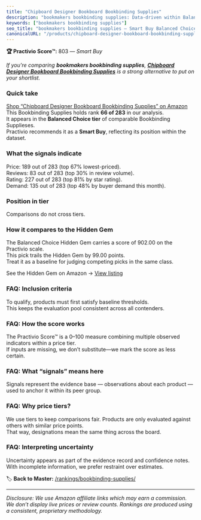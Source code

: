 ```yaml
---
title: "Chipboard Designer Bookboard Bookbinding Supplies"
description: "bookmakers bookbinding supplies: Data-driven within Balanced Choice ranking using the Practivio Score™. Positioned by quality, value, demand, findability, mome…"
keywords: ["bookmakers bookbinding supplies"]
seo_title: "bookmakers bookbinding supplies — Smart Buy Balanced Choice (2025)"
canonicalURL: "/products/chipboard-designer-bookboard-bookbinding-supplies-B0CJRR8QBY/"
---
```


**🏆 Practivio Score™:** 803 — _Smart Buy_


*If you're comparing **bookmakers bookbinding supplies**, **[Chipboard Designer Bookboard Bookbinding Supplies](https://www.amazon.com/dp/B0CJRR8QBY?tag=practivio-20)** is a strong alternative to put on your shortlist.*
### Quick take
[Shop “Chipboard Designer Bookboard Bookbinding Supplies” on Amazon](https://www.amazon.com/dp/B0CJRR8QBY?tag=practivio-20)
This Bookbinding Supplies holds rank **66 of 283** in our analysis.  
It appears in the **Balanced Choice tier** of comparable Bookbinding Supplieses.  
Practivio recommends it as a **Smart Buy**, reflecting its position within the dataset.

### What the signals indicate
Price: 189 out of 283 (top 67% lowest-priced).  
Reviews: 83 out of 283 (top 30% in review volume).  
Rating: 227 out of 283 (top 81% by star rating).  
Demand: 135 out of 283 (top 48% by buyer demand this month).

### Position in tier
Comparisons do not cross tiers.

### How it compares to the Hidden Gem
The Balanced Choice Hidden Gem carries a score of 902.00 on the Practivio scale.  
This pick trails the Hidden Gem by 99.00 points.  
Treat it as a baseline for judging competing picks in the same class.  

See the Hidden Gem on Amazon → [View listing](https://www.amazon.com/dp/B0987JPQ74?tag=practivio-20)

### FAQ: Inclusion criteria
To qualify, products must first satisfy baseline thresholds.  
This keeps the evaluation pool consistent across all contenders.

### FAQ: How the score works
The Practivio Score™ is a 0–100 measure combining multiple observed indicators within a price tier.  
If inputs are missing, we don’t substitute—we mark the score as less certain.

### FAQ: What “signals” means here
Signals represent the evidence base — observations about each product — used to anchor it within its peer group.

### FAQ: Why price tiers?
We use tiers to keep comparisons fair. Products are only evaluated against others with similar price points.  
That way, designations mean the same thing across the board.

### FAQ: Interpreting uncertainty
Uncertainty appears as part of the evidence record and confidence notes.  
With incomplete information, we prefer restraint over estimates.


🏷️ **Back to Master:** [/rankings/bookbinding-supplies/](/rankings/bookbinding-supplies/)

---
_Disclosure: We use Amazon affiliate links which may earn a commission. We don’t display live prices or review counts. Rankings are produced using a consistent, proprietary methodology._
